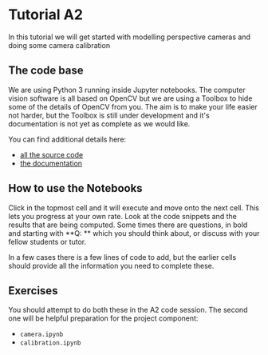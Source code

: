 # Tutorial A2

In this tutorial we will get started with modelling perspective cameras and doing some camera calibration

## The code base

We are using Python 3 running inside Jupyter notebooks.  The computer vision software is all based on OpenCV but we are using a Toolbox to hide some of the details of OpenCV from you.  The aim is to make your life easier not harder, but the Toolbox is still under development and it's documentation is not yet as complete as we would like.

You can find additional details here:

* [all the source code](https://github.com/petercorke/machinevision-toolbox-python)
* [the documentation](https://petercorke.github.io/machinevision-toolbox-python/)


## How to use the Notebooks

Click in the topmost cell and it will execute and move onto the next cell.  This lets you progress at your own rate.  Look at the code snippets and the results that are being computed.  Some times there are questions, in bold and starting with **Q: ** which you should think about, or discuss with your fellow students or tutor.

In a few cases there is a few lines of code to add, but the earlier cells should provide all the information you need to complete these.

## Exercises

You should attempt to do both these in the A2 code session.  The second one will be helpful preparation for the project component:

* `camera.ipynb`
* `calibration.ipynb`